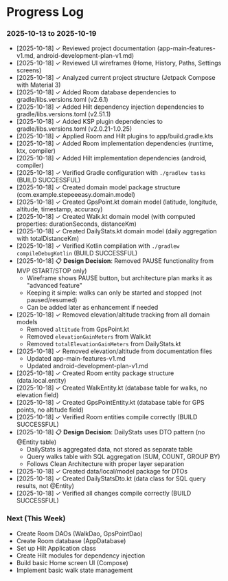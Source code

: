 # Progress Log

### 2025-10-13 to 2025-10-19

- [2025-10-18] ✓ Reviewed project documentation (app-main-features-v1.md, android-development-plan-v1.md)
- [2025-10-18] ✓ Reviewed UI wireframes (Home, History, Paths, Settings screens)
- [2025-10-18] ✓ Analyzed current project structure (Jetpack Compose with Material 3)
- [2025-10-18] ✓ Added Room database dependencies to gradle/libs.versions.toml (v2.6.1)
- [2025-10-18] ✓ Added Hilt dependency injection dependencies to gradle/libs.versions.toml (v2.51.1)
- [2025-10-18] ✓ Added KSP plugin dependencies to gradle/libs.versions.toml (v2.0.21-1.0.25)
- [2025-10-18] ✓ Applied Room and Hilt plugins to app/build.gradle.kts
- [2025-10-18] ✓ Added Room implementation dependencies (runtime, ktx, compiler)
- [2025-10-18] ✓ Added Hilt implementation dependencies (android, compiler)
- [2025-10-18] ✓ Verified Gradle configuration with `./gradlew tasks` (BUILD SUCCESSFUL)
- [2025-10-18] ✓ Created domain model package structure (com.example.stepeeeasy.domain.model)
- [2025-10-18] ✓ Created GpsPoint.kt domain model (latitude, longitude, altitude, timestamp, accuracy)
- [2025-10-18] ✓ Created Walk.kt domain model (with computed properties: durationSeconds, distanceKm)
- [2025-10-18] ✓ Created DailyStats.kt domain model (daily aggregation with totalDistanceKm)
- [2025-10-18] ✓ Verified Kotlin compilation with `./gradlew compileDebugKotlin` (BUILD SUCCESSFUL)
- [2025-10-18] 📋 **Design Decision**: Removed PAUSE functionality from MVP (START/STOP only)
  - Wireframe shows PAUSE button, but architecture plan marks it as "advanced feature"
  - Keeping it simple: walks can only be started and stopped (not paused/resumed)
  - Can be added later as enhancement if needed
- [2025-10-18] ✓ Removed elevation/altitude tracking from all domain models
  - Removed `altitude` from GpsPoint.kt
  - Removed `elevationGainMeters` from Walk.kt
  - Removed `totalElevationGainMeters` from DailyStats.kt
- [2025-10-18] ✓ Removed elevation/altitude from documentation files
  - Updated app-main-features-v1.md
  - Updated android-development-plan-v1.md
- [2025-10-18] ✓ Created Room entity package structure (data.local.entity)
- [2025-10-18] ✓ Created WalkEntity.kt (database table for walks, no elevation field)
- [2025-10-18] ✓ Created GpsPointEntity.kt (database table for GPS points, no altitude field)
- [2025-10-18] ✓ Verified Room entities compile correctly (BUILD SUCCESSFUL)
- [2025-10-18] 📋 **Design Decision**: DailyStats uses DTO pattern (no @Entity table)
  - DailyStats is aggregated data, not stored as separate table
  - Query walks table with SQL aggregation (SUM, COUNT, GROUP BY)
  - Follows Clean Architecture with proper layer separation
- [2025-10-18] ✓ Created data/local/model package for DTOs
- [2025-10-18] ✓ Created DailyStatsDto.kt (data class for SQL query results, not @Entity)
- [2025-10-18] ✓ Verified all changes compile correctly (BUILD SUCCESSFUL)

### Next (This Week)
- Create Room DAOs (WalkDao, GpsPointDao)
- Create Room database (AppDatabase)
- Set up Hilt Application class
- Create Hilt modules for dependency injection
- Build basic Home screen UI (Compose)
- Implement basic walk state management
